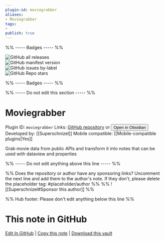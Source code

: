 ```yaml
---
plugin-id: moviegrabber
aliases:
- Moviegrabber
tags: 
- 
publish: true
---
```


%% ----- Badges ----- %%

![GitHub all releases](https://img.shields.io/github/downloads/Superschnizel/Obsidian-Moviegrabber/total?color=573E7A&logo=github&style=for-the-badge)   
![GitHub manifest version](https://img.shields.io/github/manifest-json/v/Superschnizel/Obsidian-Moviegrabber?color=573E7A&logo=github&style=for-the-badge)   
![GitHub issues by-label](https://img.shields.io/github/issues/Superschnizel/Obsidian-Moviegrabber/help%20wanted?color=573E7A&logo=github&style=for-the-badge)   
![GitHub Repo stars](https://img.shields.io/github/stars/Superschnizel/Obsidian-Moviegrabber?color=573E7A&logo=github&style=for-the-badge)

%% ----- Badges ----- %%

%% ----- Do not edit this section ----- %%

# Moviegrabber

Plugin ID: `moviegrabber`
Links: [GitHub repository](https://github.com/Superschnizel/Obsidian-Moviegrabber) or [<button id=HH>Open in Obsidian</button>](obsidian://show-plugin?id=moviegrabber)
Developed by: [[Superschnizel]]
Mobile compatible: [[Mobile-compatible plugins|Yes]]

Grab movie data from public APIs and transform it into notes that can be used with dataview and properties

%% ----- Do not edit anything above this line ----- %% 

%% Does the repository or author have any sponsoring links? Uncomment the next line and add them to the author's note. If they don't, please delete the placeholder tag: #placeholder/author %%
%% ![[Superschnizel#Sponsor this author]] %%

%% Hub footer: Please don't edit anything below this line %%

# This note in GitHub

<span class="git-footer">[Edit In GitHub](https://github.dev/obsidian-community/obsidian-hub/blob/main/02%20-%20Community%20Expansions/02.05%20All%20Community%20Expansions/Plugins/moviegrabber.md "git-hub-edit-note") | [Copy this note](https://raw.githubusercontent.com/obsidian-community/obsidian-hub/main/02%20-%20Community%20Expansions/02.05%20All%20Community%20Expansions/Plugins/moviegrabber.md "git-hub-copy-note") | [Download this vault](https://github.com/obsidian-community/obsidian-hub/archive/refs/heads/main.zip "git-hub-download-vault") </span>
